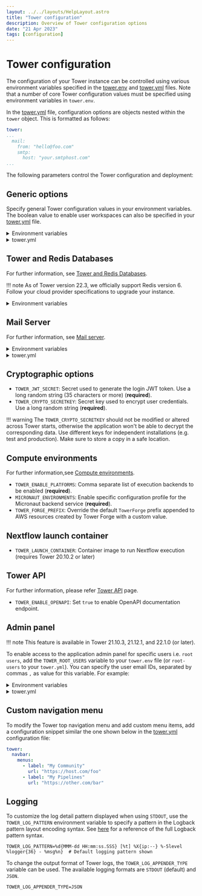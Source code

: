 ```yaml
---
layout: ../../layouts/HelpLayout.astro
title: "Tower configuration"
description: Overview of Tower configuration options
date: "21 Apr 2023"
tags: [configuration]
---
```


# Tower configuration

The configuration of your Tower instance can be controlled using various environment variables specified in the [tower.env](../_templates/docker/tower.env) and [tower.yml](../_templates/docker/tower.yml) files. Note that a number of core Tower configuration values must be specified using environment variables in `tower.env`. 

In the [tower.yml](../_templates/docker/tower.yml) file, configuration options are objects nested within the `tower` object. This is formatted as follows:

```yaml
tower:
...
  mail:
    from: "hello@foo.com"
    smtp:
      host: "your.smtphost.com"
...
```

The following parameters control the Tower configuration and deployment:

## Generic options

Specify general Tower configuration values in your environment variables. The boolean value to enable user workspaces can also be specified in your [tower.yml](../_templates/docker/tower.yml) file. 

<details>
  <summary>Environment variables</summary>

  ```env
  `TOWER_SERVER_URL`: Server URL e.g. `https://tower.your-company.com` (**required**).

  `TOWER_CONTACT_EMAIL`: Sysadmin email contact e.g. `tower@your-company.com` (**required**).

  `TOWER_LICENSE`: Your Tower license key. If you don't have a license key, contact [Seqera sales team](mailto:sales@seqera.io)  (**required**).

  `TOWER_APP_NAME`: Application name (default: `Tower`).

  `TOWER_CONFIG_FILE`: Custom path for the `tower.yml` file.

  `TOWER_LANDING_URL`: Customize the landing page for the application (requires Tower 21.10.1 or later).

  `TOWER_CRON_SERVER_PORT`: Define the HTTP port usd by the Tower cron service (default: `8080`, requires Tower 21.06.1 or later).

  `TOWER_USER_WORKSPACE_ENABLED` : Enable or disable the showing of the user private workspace context. (default: `true`, requires Tower 22.1.0 or later).
  ```

</details>

<details>
  <summary>tower.yml</summary>

```yaml
tower:
  admin:
    user-workspace-enabled: true 
```

</details>

## Tower and Redis Databases

For further information, see [Tower and Redis Databases](./database_and_redis.md).

!!! note
    As of Tower version 22.3, we officially support Redis version 6. Follow your cloud provider specifications to upgrade your instance. 

<details>
  <summary>Environment variables</summary>

  ```env
  - `TOWER_DB_URL`: Database JDBC connection URL, e.g., `jdbc:mysql://localhost:3307/tower` (**required**).

  - `TOWER_DB_USER`: Database user name (**required**).

  - `TOWER_DB_PASSWORD`: Database user password (**required**).

  - `TOWER_DB_DRIVER`: Database JDBC driver class name (default: `org.mariadb.jdbc.Driver`).

  - `TOWER_DB_DIALECT`: Database SQL Hibernate dialect (default: `io.seqera.util.MySQL55DialectCollateBin`).

  - `TOWER_DB_MIN_POOL_SIZE`: Database min connections pool size, e.g., 5 (default: 5).

  - `TOWER_DB_MAX_POOL_SIZE`: Database max connections pool size, e.g., 20 (default: 10).

  - `TOWER_DB_MAX_LIFETIME`: Database max lifespan of connections in milliseconds (default: 1800000)

  - `TOWER_REDIS_URL`: Custom Redis instance connection URL (default: `redis://redis:6379`, requires Tower 21.06.1 or later).

  - `TOWER_REDIS_PASSWORD`: Custom Redis password to connect to Redis instance above. 
  ```

</details>

## Mail Server

For further information, see [Mail server](./mail_server.md).

<details>
  <summary>Environment variables</summary>

  ```env
  - `TOWER_SMTP_HOST`: SMTP server host name e.g. `email-smtp.eu-west-1.amazonaws.com` (**required**)
  - `TOWER_SMTP_USER`: SMTP server username (**required**)
  - `TOWER_SMTP_PASSWORD`: SMTP server user password (**required**)
  - `TOWER_SMTP_PORT`: SMTP server port (default: `587`)
  - `TOWER_SMTP_AUTH`: SMTP server authentication (default: `true`)
  ```
</details>
<details>
  <summary>tower.yml</summary>

  ```yaml
  mail:
    smtp:
      host: "your.smtphost.com" # SMTP server host name (required)
      user: "your_smtp_user" # SMTP server username
      password: "your_smtp_password" # SMTP server user password
      port: "587" # SMTP server port (default: 587)
      auth: "true" # SMTP server authentication (default: true)
  ```
</details>    

## Cryptographic options

- `TOWER_JWT_SECRET`: Secret used to generate the login JWT token. Use a long random string (35 characters or more) (**required**).
- `TOWER_CRYPTO_SECRETKEY`: Secret key used to encrypt user credentials. Use a long random string (**required**).

!!! warning
    The `TOWER_CRYPTO_SECRETKEY` should not be modified or altered across Tower starts, otherwise the application won't be able to decrypt the corresponding data. Use different keys for independent installations (e.g. test and production). Make sure to store a copy in a safe location.

## Compute environments

For further information,see [Compute environments](./compute_environments.md).

- `TOWER_ENABLE_PLATFORMS`: Comma separate list of execution backends to be enabled (**required**).
- `MICRONAUT_ENVIRONMENTS`: Enable specific configuration profile for the Micronaut backend service (**required**).
- `TOWER_FORGE_PREFIX`: Override the default `TowerForge` prefix appended to AWS resources created by Tower Forge with a custom value. 

<!--- Llewellyn 19-4-2023: I propose leaving out this entire platform-specific section as it has a dedicated advanced topics page, and IAM stuff is covered extensively both here and in help docs by now. @Graham, thoughts?  >
## Platform-specific options

For further information, please refer to the [advanced topics](../advanced-topics/use-iam-role.md) page.

Configure Tower to use an IAM Role, instead of providing IAM User credentials (AWS only):

<details>
  <summary>tower.env</summary>

```env  

TOWER_ALLOW_INSTANCE_CREDENTIALS=true

```

</details>  

<details>
  <summary>tower.yml</summary>

  ```yaml
tower:
  allowInstanceCredentials: true
  ```

</details>  

<!--->

## Nextflow launch container

- `TOWER_LAUNCH_CONTAINER`: Container image to run Nextflow execution (requires Tower 20.10.2 or later)


## Tower API

For further information, please refer [Tower API](./tower_api.md) page.

- `TOWER_ENABLE_OPENAPI`: Set `true` to enable OpenAPI documentation endpoint.


## Admin panel

!!! note
    This feature is available in Tower 21.10.3, 21.12.1, and 22.1.0 (or later).

To enable access to the application admin panel for specific users i.e. `root users`, add the `TOWER_ROOT_USERS` variable to your `tower.env` file (or `root-users` to your `tower.yml`). You can specify the user email IDs, separated by commas `,` as value for this variable. For example:

<details>
  <summary>Environment variables</summary>

```env
TOWER_ROOT_USERS=user1@myorg.com,user2@myorg.com
```

</details>

<details>
  <summary>tower.yml</summary>

```yaml
tower:
  admin:
    root-users: "user1@myorg.com,user2@myorg.com"
```

</details>

## Custom navigation menu

To modify the Tower top navigation menu and add custom menu items, add a configuration snippet similar the one shown below in the [tower.yml](../_templates/docker/tower.yml) configuration file:

```yaml
tower:
  navbar:
    menus:
      - label: "My Community"
        url: "https://host.com/foo"
      - label: "My Pipelines"
        url: "https://other.com/bar"
```


## Logging

To customize the log detail pattern displayed when using `STDOUT`, use the `TOWER_LOG_PATTERN` environment variable to specify a pattern in the Logback pattern layout encoding syntax. See [here](https://logback.qos.ch/manual/layouts.html#conversionWord) for a reference of the full Logback pattern syntax.

```env
TOWER_LOG_PATTERN=%d{MMM-dd HH:mm:ss.SSS} [%t] %X{ip:--} %-5level %logger{36} - %msg%n}  # Default logging pattern shown
```

To change the output format of Tower logs, the `TOWER_LOG_APPENDER_TYPE` variable can be used. The available logging formats are `STDOUT` (default) and `JSON`.

```env
TOWER_LOG_APPENDER_TYPE=JSON
```
